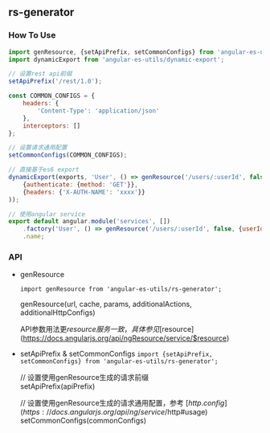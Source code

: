 ## rs-generator

### How To Use

```js
import genResource, {setApiPrefix, setCommonConfigs} from 'angular-es-utils/rs-generator';
import dynamicExport from 'angular-es-utils/dynamic-export';

// 设置rest api前缀
setApiPrefix('/rest/1.0');

const COMMON_CONFIGS = {
	headers: {
		'Content-Type': 'application/json'
	},
	interceptors: []
};

// 设置请求通用配置
setCommonConfigs(COMMON_CONFIGS);

// 直接基于es6 export
dynamicExport(exports, 'User', () => genResource('/users/:userId', false, {userId: 1}, 
	{authenticate: {method: 'GET'}},
	{headers: {'X-AUTH-NAME': 'xxxx'}}
));

// 使用angular service
export default angular.module('services', [])
	.factory('User', () => genResource('/users/:userId', false, {userId: 1}))
	.name;
```

### API 


* genResource

	`import genResource from 'angular-es-utils/rs-generator';`

	genResource(url, cache, params, additionalActions, additionalHttpConfigs)

	API参数用法更$resource服务一致，具体参见 [$resource](https://docs.angularjs.org/api/ngResource/service/$resource)

* setApiPrefix & setCommonConfigs
	`import {setApiPrefix, setCommonConfigs} from 'angular-es-utils/rs-generator';`

	// 设置使用genResource生成的请求前缀  
setApiPrefix(apiPrefix)

	// 设置使用genResource生成的请求通用配置，参考 [$http.config](https://docs.angularjs.org/api/ng/service/$http#usage)  
setCommonConfigs(commonConfigs)



